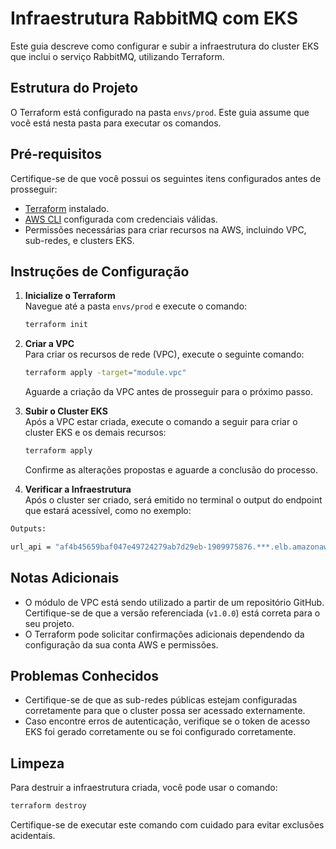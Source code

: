 # Infraestrutura RabbitMQ com EKS

Este guia descreve como configurar e subir a infraestrutura do cluster EKS que inclui o serviço RabbitMQ, utilizando Terraform.

## Estrutura do Projeto

O Terraform está configurado na pasta `envs/prod`. Este guia assume que você está nesta pasta para executar os comandos.

## Pré-requisitos

Certifique-se de que você possui os seguintes itens configurados antes de prosseguir:
- [Terraform](https://www.terraform.io/) instalado.
- [AWS CLI](https://aws.amazon.com/cli/) configurada com credenciais válidas.
- Permissões necessárias para criar recursos na AWS, incluindo VPC, sub-redes, e clusters EKS.

## Instruções de Configuração

1. **Inicialize o Terraform**  
   Navegue até a pasta `envs/prod` e execute o comando:

   ```bash
   terraform init
   ```

2. **Criar a VPC**  
   Para criar os recursos de rede (VPC), execute o seguinte comando:

   ```bash
   terraform apply -target="module.vpc"
   ```

   Aguarde a criação da VPC antes de prosseguir para o próximo passo.

3. **Subir o Cluster EKS**  
   Após a VPC estar criada, execute o comando a seguir para criar o cluster EKS e os demais recursos:

   ```bash
   terraform apply
   ```

   Confirme as alterações propostas e aguarde a conclusão do processo.

4. **Verificar a Infraestrutura**  
Após o cluster ser criado, será emitido no terminal o output do endpoint que estará acessível, como no exemplo:

```bash
Outputs:

url_api = "af4b45659baf047e49724279ab7d29eb-1909975876.***.elb.amazonaws.com"
```

## Notas Adicionais

- O módulo de VPC está sendo utilizado a partir de um repositório GitHub. Certifique-se de que a versão referenciada (`v1.0.0`) está correta para o seu projeto.
- O Terraform pode solicitar confirmações adicionais dependendo da configuração da sua conta AWS e permissões.

## Problemas Conhecidos

- Certifique-se de que as sub-redes públicas estejam configuradas corretamente para que o cluster possa ser acessado externamente.
- Caso encontre erros de autenticação, verifique se o token de acesso EKS foi gerado corretamente ou se foi configurado corretamente.

## Limpeza

Para destruir a infraestrutura criada, você pode usar o comando:

```bash
terraform destroy
```

Certifique-se de executar este comando com cuidado para evitar exclusões acidentais.

